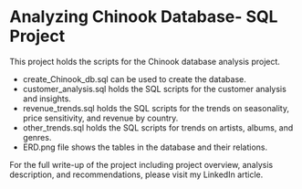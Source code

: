 # Analyzing Chinook Database- SQL Project

This project holds the scripts for the Chinook database analysis project.

- create_Chinook_db.sql can be used to create the database.
- customer_analysis.sql holds the SQL scripts for the customer analysis and insights.
- revenue_trends.sql holds the SQL scripts for the trends on seasonality, price sensitivity, and revenue by country.
- other_trends.sql holds the SQL scripts for trends on artists, albums, and genres.
- ERD.png file shows the tables in the database and their relations.


For the full write-up of the project including project overview, analysis description, and recommendations, please visit my LinkedIn article.
